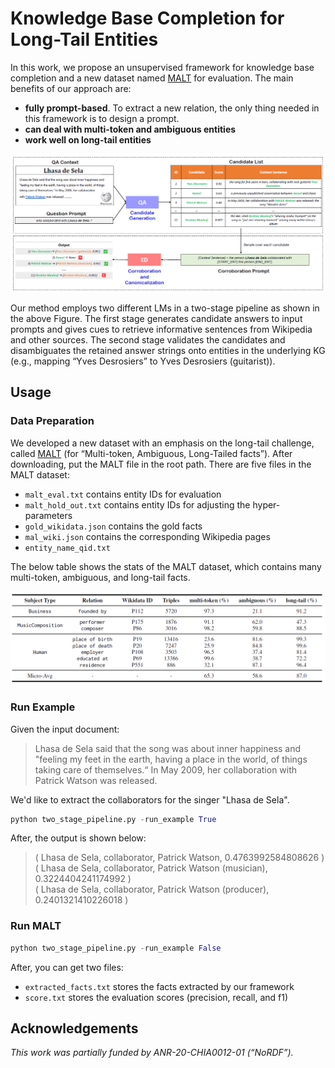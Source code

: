 # Knowledge Base Completion for Long-Tail Entities
In this work, we propose an unsupervised framework for knowledge base completion and a new dataset named [MALT](https://zenodo.org/record/8092562) for evaluation. The main benefits of our approach are:
* **fully prompt-based**. To extract a new relation, the only thing needed in this framework is to design a prompt.
* **can deal with multi-token and ambiguous entities**
* **work well on long-tail entities**

<p align="center">
<img src="figure/framework.png" width="800">
</p>
Our method employs two different LMs in a two-stage pipeline as shown in the above Figure. 
The first stage generates candidate answers to input prompts and gives cues to retrieve informative sentences from Wikipedia and other sources. 
The second stage validates the candidates and disambiguates the retained answer strings onto entities in the underlying KG (e.g., mapping “Yves Desrosiers” to Yves Desrosiers (guitarist)).

## Usage
### Data Preparation
We developed a new dataset with an emphasis on the long-tail challenge, called [MALT](https://zenodo.org/record/8092562) (for “Multi-token, Ambiguous, Long-Tailed facts”).
After downloading, put the MALT file in the root path.
There are five files in the MALT dataset:
* `malt_eval.txt` contains entity IDs for evaluation
* `malt_hold_out.txt` contains entity IDs for adjusting the hyper-parameters
* `gold_wikidata.json` contains the gold facts
* `mal_wiki.json` contains the corresponding Wikipedia pages
* `entity_name_qid.txt`
  
The below table shows the stats of the MALT dataset, which contains many multi-token, ambiguous, and long-tail facts.
<p align="center">
<img src="figure/malt.png" width="600">
</p>

### Run Example
Given the input document: 
> Lhasa de Sela said that the song was about inner happiness and
"feeling my feet in the earth, having a place in the world, of things
taking care of themselves.“ In May 2009, her collaboration
with Patrick Watson was released.

We'd like to extract the collaborators for the singer "Lhasa de Sela".
```python
python two_stage_pipeline.py -run_example True
```
After, the output is shown below:
> ( Lhasa de Sela, collaborator, Patrick Watson, 0.4763992584808626 ) <br />
> ( Lhasa de Sela, collaborator, Patrick Watson (musician), 0.3224404241174992 ) <br />
> ( Lhasa de Sela, collaborator, Patrick Watson (producer), 0.2401321410226018 ) <br />
### Run MALT

```python
python two_stage_pipeline.py -run_example False
```
After, you can get two files:
* `extracted_facts.txt` stores the facts extracted by our framework
* `score.txt` stores the evaluation scores (precision, recall, and f1)

## Acknowledgements
*This work was partially funded by ANR-20-CHIA0012-01 (“NoRDF”).*

